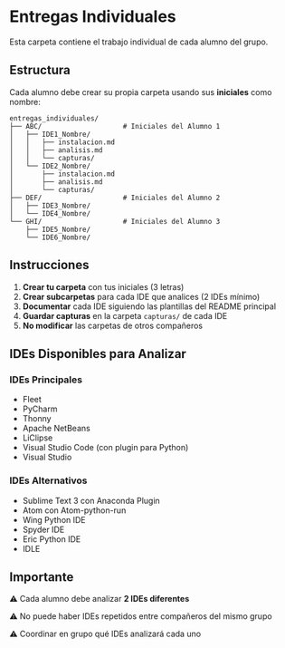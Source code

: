 # Entregas Individuales

Esta carpeta contiene el trabajo individual de cada alumno del grupo.

## Estructura

Cada alumno debe crear su propia carpeta usando sus **iniciales** como nombre:

```
entregas_individuales/
├── ABC/                    # Iniciales del Alumno 1
│   ├── IDE1_Nombre/
│   │   ├── instalacion.md
│   │   ├── analisis.md
│   │   └── capturas/
│   └── IDE2_Nombre/
│       ├── instalacion.md
│       ├── analisis.md
│       └── capturas/
├── DEF/                    # Iniciales del Alumno 2
│   ├── IDE3_Nombre/
│   └── IDE4_Nombre/
└── GHI/                    # Iniciales del Alumno 3
    ├── IDE5_Nombre/
    └── IDE6_Nombre/
```

## Instrucciones

1. **Crear tu carpeta** con tus iniciales (3 letras)
2. **Crear subcarpetas** para cada IDE que analices (2 IDEs mínimo)
3. **Documentar** cada IDE siguiendo las plantillas del README principal
4. **Guardar capturas** en la carpeta `capturas/` de cada IDE
5. **No modificar** las carpetas de otros compañeros

## IDEs Disponibles para Analizar

### IDEs Principales
- Fleet
- PyCharm
- Thonny
- Apache NetBeans
- LiClipse
- Visual Studio Code (con plugin para Python)
- Visual Studio

### IDEs Alternativos
- Sublime Text 3 con Anaconda Plugin
- Atom con Atom-python-run
- Wing Python IDE
- Spyder IDE
- Eric Python IDE
- IDLE

## Importante

⚠️ Cada alumno debe analizar **2 IDEs diferentes**

⚠️ No puede haber IDEs repetidos entre compañeros del mismo grupo

⚠️ Coordinar en grupo qué IDEs analizará cada uno
